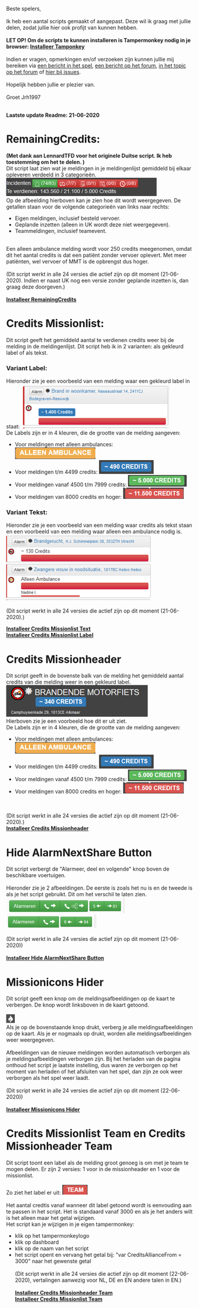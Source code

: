 Beste spelers,
<br><br>
Ik heb een aantal scripts gemaakt of aangepast. Deze wil ik graag met jullie delen, zodat jullie hier ook profijt van kunnen hebben. 
<br><br>
<b>LET OP! Om de scripts te kunnen installeren is Tampermonkey nodig in je browser: <a href="https://www.tampermonkey.net/">Installeer Tamponkey</a> </b>
<br><br>
Indien er vragen, opmerkingen en/of verzoeken zijn kunnen jullie mij bereiken via <a href="https://www.meldkamerspel.com/messages/new?target=Jrh1997">een bericht in het spel</a>, <a href="https://forum.meldkamerspel.com/index.php/ConversationAdd/?userID=933">een bericht op het forum</a>, <a href="https://forum.meldkamerspel.com/index.php/Thread/2930-Losse-scripts-Jrh1997/?postID=21716#post21716"> in het topic op het forum</a> of <a href="https://github.com/JRH-1997/MKS-scripts/issues"> hier bij issues</a>. 
<br><br>
Hopelijk hebben jullie er plezier van.
<br><br>
Groet Jrh1997
<br><br>

<B>Laatste update Readme: 21-06-2020</b>

# RemainingCredits: 
<b>(Met dank aan LennardTFD voor het originele Duitse script. Ik heb toestemming om het te delen. )</b>
<br>
Dit script laat zien wat je meldingen in je meldingenlijst gemiddeld bij elkaar opleveren verdeeld in 3 categorieën. 
<br>
![RemainingCredits](AfbeeldingenScriptNL/RemainingCredits.png)
<br>
Op de afbeelding hierboven kan je zien hoe dit wordt weergegeven. De getallen staan voor de volgende categorieën van links naar rechts:
-	Eigen meldingen, inclusief besteld vervoer. 
-	Geplande inzetten (alleen in UK wordt deze niet weergegeven). 
-	Teammeldingen, inclusief teamevent.
<br>
Een alleen ambulance melding wordt voor 250 credits meegenomen, omdat dit het aantal credits is dat een patiënt zonder vervoer oplevert. Met meer patiënten, wel vervoer of MMT is de opbrengst dus hoger. 
<br>
<br>
(Dit script werkt in alle 24 versies die actief zijn op dit moment (21-06-2020). Indien er naast UK nog een versie zonder geplande inzetten is, dan graag deze doorgeven.)
<br>
<br>
<b><a href="https://github.com/JRH-1997/MKS-scripts/raw/master/RemainingCredits.user.js">Installeer RemainingCredits</a></b>

# Credits Missionlist:
Dit script geeft het gemiddeld aantal te verdienen credits weer bij de melding in de meldingenlijst. 
Dit script heb ik in 2 varianten: als gekleurd label of als tekst. 

### Variant Label:
Hieronder zie je een voorbeeld van een melding waar een gekleurd label in staat:
![Missionlistlabel](AfbeeldingenScriptNL/Missionlistlabel.png)
<br>
De Labels zijn er in 4 kleuren, die de grootte van de melding aangeven:
- Voor meldingen met alleen ambulances: ![LabelAmbulance](AfbeeldingenScriptNL/LabelAmbulance.png)
- Voor meldingen t/m 4499 credits: ![LabelBlauw](AfbeeldingenScriptNL/LabelBlauw.png)
- Voor meldingen vanaf 4500 t/m 7999 credits: ![LabelGroen](AfbeeldingenScriptNL/LabelGroen.png)
- Voor meldingen van 8000 credits en hoger: ![LabelRood](AfbeeldingenScriptNL/LabelRood.png)

### Variant Tekst:
Hieronder zie je een voorbeeld van een melding waar credits als tekst staan en een voorbeeld van een melding waar alleen een ambulance nodig is. 
<br>
![MissionlistText](AfbeeldingenScriptNL/MissionlistText.png)
<br>
<br>
(Dit script werkt in alle 24 versies die actief zijn op dit moment (21-06-2020).)

<b><a href="https://github.com/JRH-1997/MKS-scripts/raw/master/Credits_Missionlist_Text.user.js">Installeer Credits Missionlist Text</a></b>
<br>
<b><a href="https://github.com/JRH-1997/MKS-scripts/raw/master/Credits_Missionlist_label.user.js">Installeer Credits Missionlist Label</a></b>
<br>

# Credits Missionheader
Dit script geeft in de bovenste balk van de melding het gemiddeld aantal credits van die melding weer in een gekleurd label.
<br> 
![Missonheader](AfbeeldingenScriptNL/Missionheaderlabel.png)
<br>
Hierboven zie je een voorbeeld hoe dit er uit ziet. 
<br>
De Labels zijn er in 4 kleuren, die de grootte van de melding aangeven:
- Voor meldingen met alleen ambulances: ![LabelAmbulance](AfbeeldingenScriptNL/LabelAmbulance.png)
- Voor meldingen t/m 4499 credits: ![LabelBlauw](AfbeeldingenScriptNL/LabelBlauw.png)
- Voor meldingen vanaf 4500 t/m 7999 credits: ![LabelGroen](AfbeeldingenScriptNL/LabelGroen.png)
- Voor meldingen van 8000 credits en hoger: ![LabelRood](AfbeeldingenScriptNL/LabelRood.png)
<br>
<br>
(Dit script werkt in alle 24 versies die actief zijn op dit moment (21-06-2020).)
<br>
<b><a href="https://github.com/JRH-1997/MKS-scripts/raw/master/Credits_Missionheader.user.js">Installeer Credits Missionheader</a></b>

# Hide AlarmNextShare Button
Dit script verbergt de "Alarmeer, deel en volgende" knop boven de beschikbare voertuigen. 
<br><br>
Hieronder zie je 2 afbeeldingen. De eerste is zoals het nu is en de tweede is als je het script gebruikt. Dit om het verschil te laten zien. 
<br>
![Without](AfbeeldingenScriptNL/Without_Hide_AlarmNextShare_Button.png)
<br>
![With](AfbeeldingenScriptNL/With_Hide_AlarmNextShare_Button.png)
<br>
<br>
(Dit script werkt in alle 24 versies die actief zijn op dit moment (21-06-2020))
<br>
<br>
<b><a href="https://github.com/JRH-1997/MKS-scripts/raw/master/Hide_AlarmNextShare_Button.user.js">Installeer Hide AlarmNextShare Button</a></b>

# Missionicons Hider
Dit script geeft een knop om de meldingsafbeeldingen op de kaart te verbergen. De knop wordt linksboven in de kaart getoond.
<br><br>
![With](/Missionhider/MissionIconsHiderBtn.png)
<br>
Als je op de bovenstaande knop drukt, verberg je alle meldingsafbeeldingen op de kaart. Als je er nogmaals op drukt, worden alle meldingsafbeeldingen weer weergegeven. 
<br><br>
Afbeeldingen van de nieuwe meldingen worden automatisch verborgen als je meldingsafbeeldingen verborgen zijn. Bij het herladen van de pagina onthoud het script je laatste instelling, dus waren ze verborgen op het moment van herladen of het afsluiten van het spel, dan zijn ze ook weer verborgen als het spel weer laadt. 
<br>
<br>
(Dit script werkt in alle 24 versies die actief zijn op dit moment (22-06-2020))
<br>
<br>
<b><a href="https://github.com/JRH-1997/MKS-scripts/raw/master/Missionhider/Missionicons_hider.user.js">Installeer Missionicons Hider</a></b>

# Credits Missionlist Team en Credits Missionheader Team
Dit script toont een label als de melding groot genoeg is om met je team te mogen delen. Er zijn 2 versies: 1 voor in de missionheader en 1 voor de missionlist. 
<br><br>
Zo ziet het label er uit: ![LabelTeam](/AfbeeldingenScriptNL/LabelTeam.png)
<br><br>
Het aantal credtis vanaf wanneer dit label getoond wordt is eenvouding aan te passen in het script. Het is standaard vanaf 3000 en als je het anders wilt is het alleen maar het getal wijzigen. <br>
Het script kan je wijzigen in je eigen tampermonkey:
- klik op het tampermonkeylogo
- klik op dashboard
- klik op de naam van het script
- het script opent en vervang het getal bij: "var CreditsAllianceFrom = 3000" naar het gewenste getal
<br><br>
(Dit script werkt in alle 24 versies die actief zijn op dit moment (22-06-2020), vertalingen aanwezig voor NL, DE en EN andere talen in EN.)
<br><br>
<b><a href="https://github.com/JRH-1997/MKS-scripts/raw/master/Credits_Missionheader_TEAM_from_.._credits.user.js">Installeer Credits Missionheader Team</a></b> <br>
<b><a href="https://github.com/JRH-1997/MKS-scripts/raw/master/Credits_Missionlist_Label_TEAM_from_.._credits.user.js">Installeer Credits Missionlist Team</a></b>



